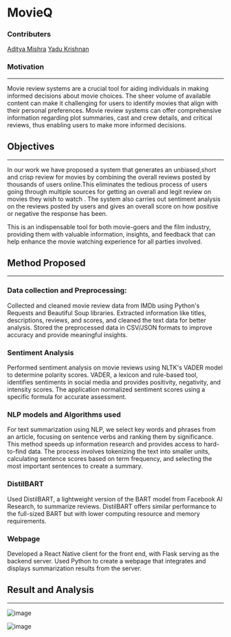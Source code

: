 # MovieQ

### Contributers 
[Aditya Mishra](https://github.com/aditya01hpl)
[Yadu Krishnan](https://github.com/Yadukrishnan2002)


### Motivation
---
Movie review systems are a crucial tool for aiding 
individuals in making informed decisions about movie 
choices. The sheer volume of available content can make it 
challenging for users to identify movies that align with their 
personal preferences. Movie review systems can offer 
comprehensive information regarding plot summaries, cast 
and crew details, and critical reviews, thus enabling users to 
make more informed decisions.

## Objectives 
----
In our work we have proposed a system that generates an unbiased,short and crisp review for movies by combining the overall reviews posted by thousands of users online.This eliminates the tedious process of users going through multiple sources for getting an overall and legit review on movies they wish to watch . The system also carries out sentiment analysis on the reviews posted by users and gives an overall score on how positive or negative the response has been. 

This is an indispensable tool for both movie-goers and the film industry, providing them with valuable information, insights, and feedback that can help enhance the movie watching experience for all parties involved.

## Method Proposed
---
### Data collection and Preprocessing:

Collected and cleaned movie review data from IMDb using Python's Requests and Beautiful Soup libraries. Extracted information like titles, descriptions, reviews, and scores, and cleaned the text data for better analysis. Stored the preprocessed data in CSV/JSON formats to improve accuracy and provide meaningful insights.

### Sentiment Analysis

Performed sentiment analysis on movie reviews using NLTK's VADER model to determine polarity scores. VADER, a lexicon and rule-based tool, identifies sentiments in social media and provides positivity, negativity, and intensity scores. The application normalized sentiment scores using a specific formula for accurate assessment.

### NLP models and Algorithms used

For text summarization using NLP, we select key words and phrases from an article, focusing on sentence verbs and ranking them by significance. This method speeds up information research and provides access to hard-to-find data. The process involves tokenizing the text into smaller units, calculating sentence scores based on term frequency, and selecting the most important sentences to create a summary.

### DistilBART 

Used DistilBART, a lightweight version of the BART model from Facebook AI Research, to summarize reviews. DistilBART offers similar performance to the full-sized BART but with lower computing resource and memory requirements.

### Webpage 

Developed a React Native client for the front end, with Flask serving as the backend server. Used Python to create a webpage that integrates and displays summarization results from the server.

## Result and Analysis
---
![image](https://github.com/user-attachments/assets/bb1a4152-10d1-415c-bac9-967bf75af51b)


![image](https://github.com/user-attachments/assets/a9dd8258-a39f-4eef-bb3b-a585a44c896e)


